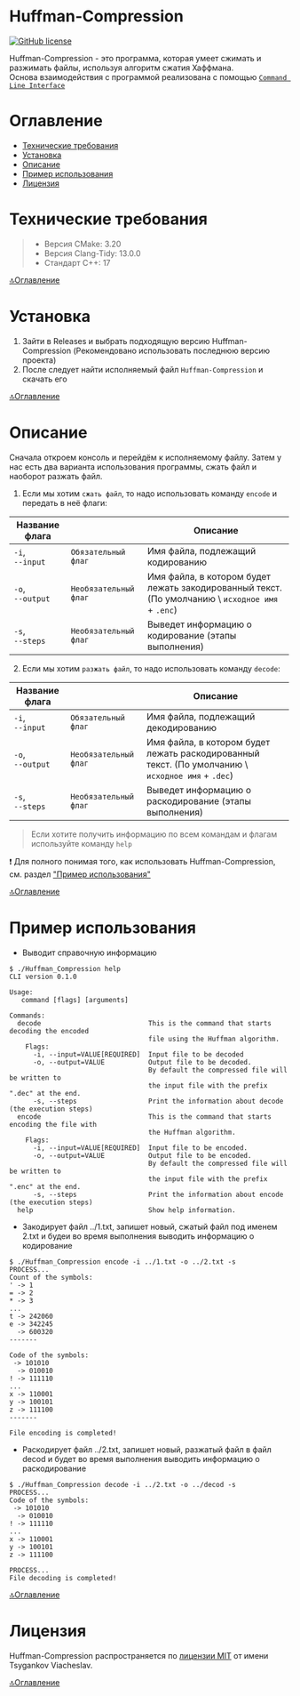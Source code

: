 # Huffman-Compression

[![GitHub license](https://img.shields.io/badge/license-MIT-blue.svg)](/LICENSE)

Huffman-Compression - это программа, которая умеет сжимать и разжимать файлы, используя алгоритм сжатия Хаффмана.   
Основа взаимодействия с программой реализована с помощью [`Command Line Interface`](https://github.com/Tsygankov-Slava/cli)

# Оглавление

- [Технические требования](#технические-требования)
- [Установка](#установка)
- [Описание](#описание)
- [Пример использования](#пример-использования)
- [Лицензия](#лицензия)


# Технические требования

> - Версия CMake: 3.20
> - Версия Clang-Tidy: 13.0.0
> - Стандарт C++: 17

[🔝Оглавление](#оглавление)


# Установка

1. Зайти в Releases и выбрать подходящую версию Huffman-Compression (Рекомендовано использовать последнюю версию проекта)
2. После следует найти исполняемый файл `Huffman-Compression` и скачать его

[🔝Оглавление](#оглавление)


# Описание
Сначала откроем консоль и перейдём к исполняемому файлу. 
Затем у нас есть два варианта использования программы, сжать файл и наоборот разжать файл. 

1. Если мы хотим `сжать файл`, то надо использовать команду `encode` и передать в неё флаги:

| Название флага  |                       | Описание                                                                                                     |
|-----------------|-----------------------|--------------------------------------------------------------------------------------------------------------|
| `-i`, <br> `--input` | `Обязательный флаг`   | Имя файла, подлежащий кодированию                                                                            |
| `-o`, <br> `--output`| `Необязательный флаг` | Имя файла, в котором будет лежать закодированный текст. (По умолчанию \ `исходное имя` + `.enc`)             |
| `-s`, <br> `--steps` | `Необязательный флаг` | Выведет информацию о кодирование (этапы выполнения)                                                          |

2. Если мы хотим `разжать файл`, то надо использовать команду `decode`:

| Название флага  |                       | Описание                                                                                                     |
|-----------------|-----------------------|--------------------------------------------------------------------------------------------------------------|
| `-i`, <br> `--input` | `Обязательный флаг`   | Имя файла, подлежащий декодированию                                                                          |
| `-o`, <br> `--output`| `Необязательный флаг` | Имя файла, в котором будет лежать раскодированный текст. (По умолчанию \ `исходное имя` + `.dec`)            |
| `-s`, <br> `--steps` | `Необязательный флаг` | Выведет информацию о раскодирование (этапы выполнения)                                                       |

> Если хотите получить информацию по всем командам и флагам используйте команду `help`

❗ Для полного понимая того, как использовать Huffman-Compression, см. раздел ["Пример использования"](#пример-использования)

[🔝Оглавление](#оглавление)


# Пример использования

- Выводит справочную информацию
```
$ ./Huffman_Compression help
CLI version 0.1.0

Usage:
   command [flags] [arguments]

Commands:
  decode                           This is the command that starts decoding the encoded 
                                   file using the Huffman algorithm. 
    Flags:
      -i, --input=VALUE[REQUIRED]  Input file to be decoded
      -o, --output=VALUE           Output file to be decoded.  
                                   By default the compressed file will be written to 
                                   the input file with the prefix ".dec" at the end. 
      -s, --steps                  Print the information about decode (the execution steps) 
  encode                           This is the command that starts encoding the file with 
                                   the Huffman algorithm. 
    Flags:
      -i, --input=VALUE[REQUIRED]  Input file to be encoded.
      -o, --output=VALUE           Output file to be encoded.  
                                   By default the compressed file will be written to 
                                   the input file with the prefix ".enc" at the end. 
      -s, --steps                  Print the information about encode (the execution steps) 
  help                             Show help information.
```

- Закодирует файл ../1.txt, запишет новый, сжатый файл под именем 2.txt и будеи во время выполнения выводить информацию о кодирование 
```
$ ./Huffman_Compression encode -i ../1.txt -o ../2.txt -s
PROCESS...
Count of the symbols:
' -> 1
= -> 2
* -> 3
...
t -> 242060
e -> 342245
  -> 600320
-------

Code of the symbols:
 -> 101010
  -> 010010
! -> 111110
...
x -> 110001
y -> 100101
z -> 111100
-------

File encoding is completed! 
```

- Раскодирует файл ../2.txt, запишет новый, разжатый файл в файл decod и будет во время выполнения выводить информацию о раскодирование
```
$ ./Huffman_Compression decode -i ../2.txt -o ../decod -s
PROCESS...
Code of the symbols:
 -> 101010
  -> 010010
! -> 111110
...
x -> 110001
y -> 100101
z -> 111100

PROCESS...
File decoding is completed!
```

[🔝Оглавление](#оглавление)

# Лицензия

Huffman-Compression распространяется по [лицензии MIT](https://github.com/Tsygankov-Slava/Huffman-Compression/blob/main/LICENSE) от имени Tsygankov Viacheslav.

[🔝Оглавление](#оглавление)
